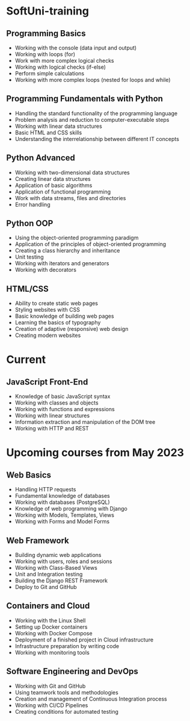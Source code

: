 # SoftUni-training

## Programming Basics
* Working with the console (data input and output)
* Working with loops (for)
* Work with more complex logical checks
* Working with logical checks (if-else)
* Perform simple calculations
* Working with more complex loops (nested for loops and while)

## Programming Fundamentals with Python 
* Handling the standard functionality of the programming language
* Problem analysis and reduction to computer-executable steps
* Working with linear data structures
* Basic HTML and CSS skills
* Understanding the interrelationship between different IT concepts

## Python Advanced
* Working with two-dimensional data structures
* Creating linear data structures
* Application of basic algorithms
* Application of functional programming
* Work with data streams, files and directories
* Error handling

## Python OOP
* Using the object-oriented programming paradigm
* Application of the principles of object-oriented programming
* Creating a class hierarchy and inheritance
* Unit testing
* Working with iterators and generators
* Working with decorators

## HTML/CSS
* Ability to create static web pages
* Styling websites with CSS
* Basic knowledge of building web pages
* Learning the basics of typography
* Creation of adaptive (responsive) web design
* Creating modern websites

# Current

## JavaScript Front-End
* Knowledge of basic JavaScript syntax
* Working with classes and objects
* Working with functions and expressions
* Working with linear structures
* Information extraction and manipulation of the DOM tree
* Working with HTTP and REST

# Upcoming courses from May 2023

## Web Basics 
* Handling HTTP requests
* Fundamental knowledge of databases
* Working with databases (PostgreSQL)
* Knowledge of web programming with Django
* Working with Models, Templates, Views
* Working with Forms and Model Forms

## Web Framework
* Building dynamic web applications
* Working with users, roles and sessions
* Working with Class-Based Views
* Unit and Integration testing
* Building the Django REST Framework
* Deploy to Git and GitHub

## Containers and Cloud
* Working with the Linux Shell
* Setting up Docker containers
* Working with Docker Compose
* Deployment of a finished project in Cloud infrastructure
* Infrastructure preparation by writing code
* Working with monitoring tools

## Software Engineering and DevOps
* Working with Git and GitHub
* Using teamwork tools and methodologies
* Creation and management of Continuous Integration process
* Working with CI/CD Pipelines
* Creating conditions for automated testing
